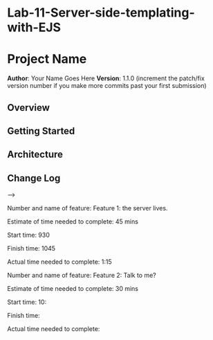 # Lab-11-Server-side-templating-with-EJS

# Project Name

**Author**: Your Name Goes Here
**Version**: 1.1.0 (increment the patch/fix version number if you make more commits past your first submission)

## Overview
<!-- Provide a high level overview of what this application is and why you are building it, beyond the fact that it's an assignment for a Code Fellows 301 class. (i.e. What's your problem domain?) -->

## Getting Started
<!-- What are the steps that a user must take in order to build this app on their own machine and get it running? -->

## Architecture
<!-- Provide a detailed description of the application design. What technologies (languages, libraries, etc) you're using, and any other relevant design information. -->

## Change Log
<!-- Use this area to document the iterative changes made to your application as each feature is successfully implemented. Use time stamps. Here's an examples:

01-01-2001 4:59pm - Application now has a fully-functional express server, with GET and POST routes for the book resource.

## Credits and Collaborations
<!-- Give credit (and a link) to other people or resources that helped you build this application. -->
-->


Number and name of feature: Feature 1: the server lives. 

Estimate of time needed to complete: 45 mins

Start time: 930 

Finish time: 1045

Actual time needed to complete: 1:15

Number and name of feature: Feature 2: Talk to me?

Estimate of time needed to complete: 30 mins

Start time: 10:

Finish time: 

Actual time needed to complete: 